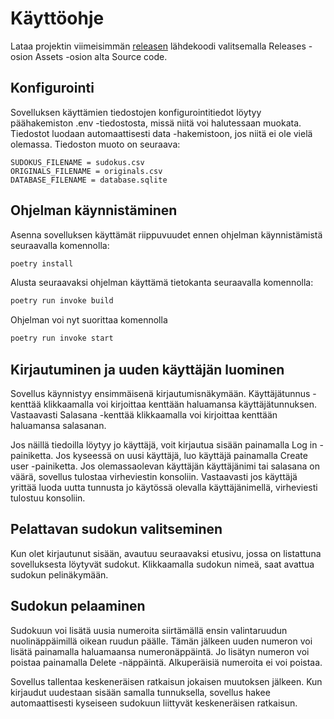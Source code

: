 # Käyttöohje
Lataa projektin viimeisimmän [releasen](https://github.com/oliviahorjamo/OhTe-harjoitustyo-2022/releases) lähdekoodi 
valitsemalla Releases -osion Assets -osion alta Source code.

## Konfigurointi
Sovelluksen käyttämien tiedostojen konfigurointitiedot löytyy päähakemiston .env -tiedostosta, missä niitä voi halutessaan muokata.
Tiedostot luodaan automaattisesti data -hakemistoon, jos niitä ei ole vielä olemassa. Tiedoston muoto on seuraava:
```
SUDOKUS_FILENAME = sudokus.csv
ORIGINALS_FILENAME = originals.csv
DATABASE_FILENAME = database.sqlite
```

## Ohjelman käynnistäminen

Asenna sovelluksen käyttämät riippuvuudet ennen ohjelman käynnistämistä seuraavalla komennolla:
```bash
poetry install
```

Alusta seuraavaksi ohjelman käyttämä tietokanta seuraavalla komennolla:
```bash
poetry run invoke build
```

Ohjelman voi nyt suorittaa komennolla

```bash
poetry run invoke start
```

## Kirjautuminen ja uuden käyttäjän luominen

Sovellus käynnistyy ensimmäisenä kirjautumisnäkymään. Käyttäjätunnus -kenttää klikkaamalla voi kirjoittaa kenttään haluamansa käyttäjätunnuksen.
Vastaavasti Salasana -kenttää klikkaamalla voi kirjoittaa kenttään haluamansa salasanan.

Jos näillä tiedoilla löytyy jo käyttäjä, voit kirjautua sisään painamalla Log in -painiketta. Jos kyseessä on uusi käyttäjä,
luo käyttäjä painamalla Create user -painiketta. Jos olemassaolevan käyttäjän käyttäjänimi tai salasana on väärä, sovellus
tulostaa virheviestin konsoliin. Vastaavasti jos käyttäjä yrittää luoda uutta tunnusta jo käytössä olevalla käyttäjänimellä,
virheviesti tulostuu konsoliin.

## Pelattavan sudokun valitseminen

Kun olet kirjautunut sisään, avautuu seuraavaksi etusivu, jossa on listattuna sovelluksesta löytyvät sudokut. Klikkaamalla sudokun
nimeä, saat avattua sudokun pelinäkymään.

## Sudokun pelaaminen

Sudokuun voi lisätä uusia numeroita siirtämällä ensin valintaruudun nuolinäppäimillä oikean ruudun päälle. Tämän jälkeen uuden numeron
voi lisätä painamalla haluamaansa numeronäppäintä. Jo lisätyn numeron voi poistaa painamalla Delete -näppäintä.  Alkuperäisiä numeroita
ei voi poistaa.

Sovellus tallentaa keskeneräisen ratkaisun jokaisen muutoksen jälkeen. Kun kirjaudut uudestaan sisään samalla tunnuksella,
sovellus hakee automaattisesti kyseiseen sudokuun liittyvät keskeneräisen ratkaisun.
